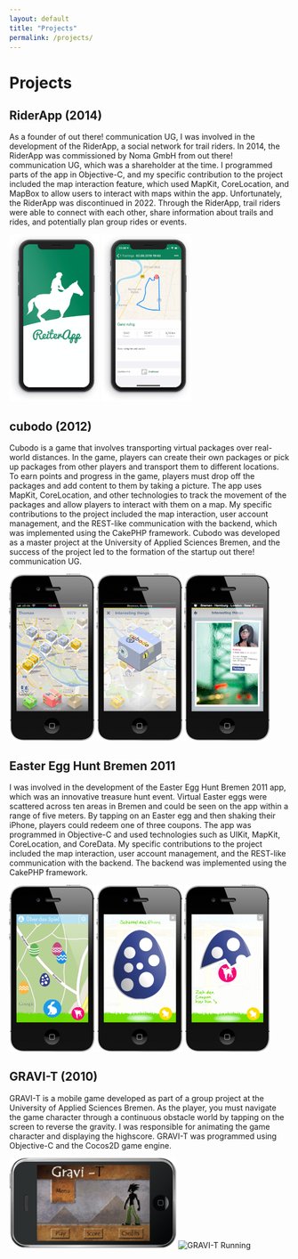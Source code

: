 ```yaml
---
layout: default
title: "Projects"
permalink: /projects/
---
```


# Projects

## RiderApp (2014)

As a founder of out there! communication UG, I was involved in the development of the RiderApp, a social network for trail riders. In 2014, the RiderApp was commissioned by Noma GmbH from out there! communication UG, which was a shareholder at the time. I programmed parts of the app in Objective-C, and my specific contribution to the project included the map interaction feature, which used MapKit, CoreLocation, and MapBox to allow users to interact with maps within the app. Unfortunately, the RiderApp was discontinued in 2022. Through the RiderApp, trail riders were able to connect with each other, share information about trails and rides, and potentially plan group rides or events.

<div class="d-flex justify-content-between">
  <img src="/images/2014-reiter-app-mockup.png" alt="ReiterApp" class="w-auto" style="max-height: 300px">
  <img src="/images/2014-reiter-app-route-detail-view-mockup.png" alt="ReiterApp Route" class="w-auto" style="max-height: 300px">
</div>

## cubodo (2012)

Cubodo is a game that involves transporting virtual packages over real-world distances. In the game, players can create their own packages or pick up packages from other players and transport them to different locations. To earn points and progress in the game, players must drop off the packages and add content to them by taking a picture. The app uses MapKit, CoreLocation, and other technologies to track the movement of the packages and allow players to interact with them on a map. My specific contributions to the project included the map interaction, user account management, and the REST-like communication with the backend, which was implemented using the CakePHP framework. Cubodo was developed as a master project at the University of Applied Sciences Bremen, and the success of the project led to the formation of the startup out there! communication UG.

<div class="d-flex justify-content-between">
  <img src="/images/2012-cubodo-karte-mockup.png" alt="cubodo Map" class="w-auto" style="max-height: 300px">
  <img src="/images/2012-cubodo-packet-mockup.png" alt="cubodo Package" class="w-auto" style="max-height: 300px">
  <img src="/images/2012-cubodo-profil-mockup.png" alt="cubodo Profile" class="w-auto" style="max-height: 300px">
</div>

## Easter Egg Hunt Bremen 2011 

I was involved in the development of the Easter Egg Hunt Bremen 2011 app, which was an innovative treasure hunt event. Virtual Easter eggs were scattered across ten areas in Bremen and could be seen on the app within a range of five meters. By tapping on an Easter egg and then shaking their iPhone, players could redeem one of three coupons. The app was programmed in Objective-C and used technologies such as UIKit, MapKit, CoreLocation, and CoreData. My specific contributions to the project included the map interaction, user account management, and the REST-like communication with the backend. The backend was implemented using the CakePHP framework.

<div class="d-flex justify-content-between">
  <img src="/images/2011-ostereiersuche-karte-mockup.png" alt="Ostereiersuche Karte" class="w-auto" style="max-height: 300px">
  <img src="/images/2011-ostereiersuche-ei-mockup.png" alt="Ostereiersuche Ei" class="w-auto" style="max-height: 300px">
  <img src="/images/2011-ostereiersuche-ei-kaputt-mockup.png" alt="Ostereiersuche geöffnetes Ei" class="w-auto" style="max-height: 300px">
</div>

## GRAVI-T (2010)

GRAVI-T is a mobile game developed as part of a group project at the University of Applied Sciences Bremen. As the player, you must navigate the game character through a continuous obstacle world by tapping on the screen to reverse the gravity. I was responsible for animating the game character and displaying the highscore. GRAVI-T was programmed using Objective-C and the Cocos2D game engine.

<div class="d-flex justify-content-between">
  <img src="/images/2010-gravity-start-mockup.png" alt="GRAVI-T Start" class="w-auto" style="max-height: 300px">
  <img src="/images/images/2010-gravity-running-mockup.png" alt="GRAVI-T Running" class="w-auto" style="max-height: 300px">
</div>
